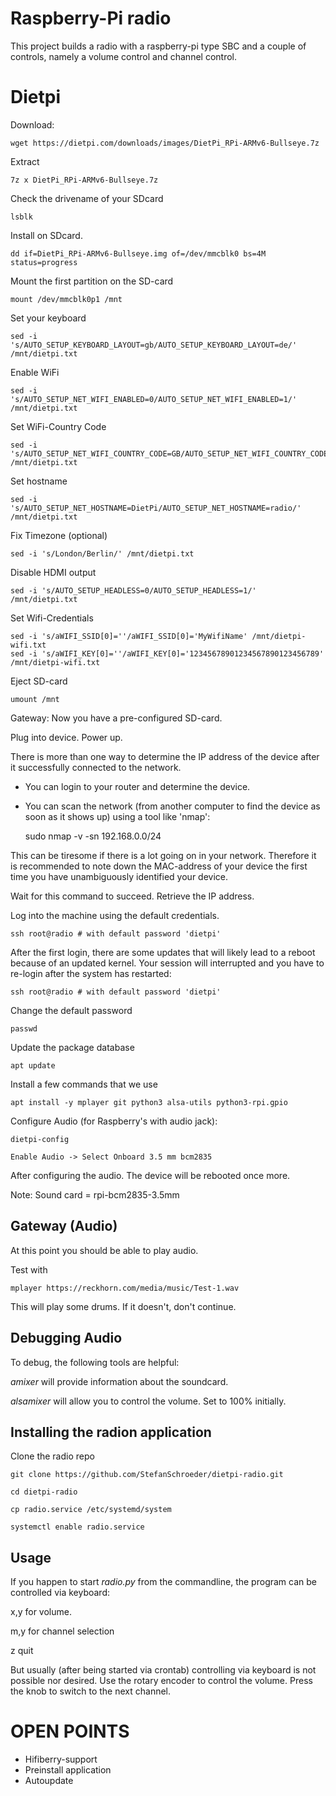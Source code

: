 # Raspberry-Pi radio

This project builds a radio with a raspberry-pi type SBC and
a couple of controls, namely a volume control and channel control.

# Dietpi 

Download:

	wget https://dietpi.com/downloads/images/DietPi_RPi-ARMv6-Bullseye.7z

Extract

	7z x DietPi_RPi-ARMv6-Bullseye.7z

Check the drivename of your SDcard

	lsblk

Install on SDcard. 

	dd if=DietPi_RPi-ARMv6-Bullseye.img of=/dev/mmcblk0 bs=4M status=progress

Mount the first partition on the SD-card

	mount /dev/mmcblk0p1 /mnt

Set your keyboard

	sed -i 's/AUTO_SETUP_KEYBOARD_LAYOUT=gb/AUTO_SETUP_KEYBOARD_LAYOUT=de/' /mnt/dietpi.txt

Enable WiFi

	sed -i 's/AUTO_SETUP_NET_WIFI_ENABLED=0/AUTO_SETUP_NET_WIFI_ENABLED=1/' /mnt/dietpi.txt

Set WiFi-Country Code

	sed -i 's/AUTO_SETUP_NET_WIFI_COUNTRY_CODE=GB/AUTO_SETUP_NET_WIFI_COUNTRY_CODE=DE/' /mnt/dietpi.txt

Set hostname

	sed -i 's/AUTO_SETUP_NET_HOSTNAME=DietPi/AUTO_SETUP_NET_HOSTNAME=radio/' /mnt/dietpi.txt

Fix Timezone (optional)

	sed -i 's/London/Berlin/' /mnt/dietpi.txt

Disable HDMI output

	sed -i 's/AUTO_SETUP_HEADLESS=0/AUTO_SETUP_HEADLESS=1/' /mnt/dietpi.txt

Set Wifi-Credentials

	sed -i 's/aWIFI_SSID[0]=''/aWIFI_SSID[0]='MyWifiName' /mnt/dietpi-wifi.txt
	sed -i 's/aWIFI_KEY[0]=''/aWIFI_KEY[0]='12345678901234567890123456789' /mnt/dietpi-wifi.txt

Eject SD-card

	umount /mnt

Gateway: Now you have a pre-configured SD-card. 

Plug into device. Power up.

There is more than one way to determine the IP address of the device after it successfully connected to the network.

- You can login to your router and determine the device.
- You can scan the network (from another computer to find the device as soon as it shows up) using a tool like 'nmap':

	sudo nmap -v -sn 192.168.0.0/24 

This can be tiresome if there is a lot going on in your network. Therefore it is recommended to note down the
MAC-address of your device the first time you have unambiguously identified your device.

Wait for this command to succeed. Retrieve the IP address.

Log into the machine using the default credentials.

	ssh root@radio # with default password 'dietpi'

After the first login, there are some updates that 
will likely lead to a reboot because of an updated kernel.
Your session will interrupted and you have to re-login
after the system has restarted:

	ssh root@radio # with default password 'dietpi'

Change the default password

	passwd

Update the package database

	apt update

Install a few commands that we use

	apt install -y mplayer git python3 alsa-utils python3-rpi.gpio

Configure Audio (for Raspberry's with audio jack):

	dietpi-config

	Enable Audio -> Select Onboard 3.5 mm bcm2835

After configuring the audio. The device will be rebooted once more.

Note: Sound card = rpi-bcm2835-3.5mm

## Gateway (Audio)

At this point you should be able to play audio.

Test with 

	mplayer https://reckhorn.com/media/music/Test-1.wav

This will play some drums. If it doesn't, don't continue.

## Debugging Audio

To debug, the following tools are helpful:

*amixer* will provide information about the soundcard.

*alsamixer* will allow you to control the volume. Set to 100% initially.
	
## Installing the radion application

Clone the radio repo

	git clone https://github.com/StefanSchroeder/dietpi-radio.git

	cd dietpi-radio

	cp radio.service /etc/systemd/system

	systemctl enable radio.service

## Usage

If you happen to start *radio.py* from the commandline, the program
can be controlled via keyboard:
   
x,y for volume.

m,y for channel selection

z quit

But usually (after being started via crontab) controlling via keyboard
is not possible nor desired. Use the rotary encoder to control the
volume. Press the knob to switch to the next channel.

# OPEN POINTS

- Hifiberry-support
- Preinstall application
- Autoupdate

